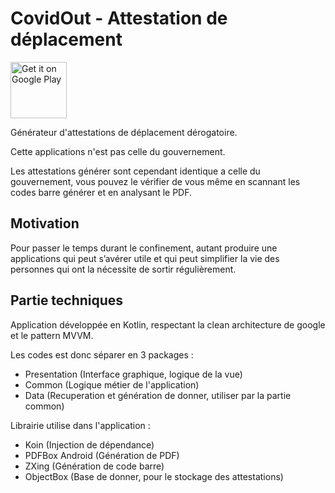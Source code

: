 
# CovidOut - Attestation de déplacement

<a href='https://play.google.com/store/apps/details?id=com.nivelais.covidout&pcampaignid=pcampaignidMKT-Other-global-all-co-prtnr-py-PartBadge-Mar2515-1'><img alt='Get it on Google Play' src='https://play.google.com/intl/en_us/badges/static/images/badges/en_badge_web_generic.png' height='90' /></a>

Générateur d'attestations de déplacement dérogatoire.

Cette applications n'est pas celle du gouvernement.

Les attestations générer sont cependant identique a celle du gouvernement, vous pouvez le vérifier de vous même en scannant les codes barre générer et en analysant le PDF.

## Motivation

Pour passer le temps durant le confinement, autant produire une applications qui peut s’avérer utile et qui peut simplifier la vie des personnes qui ont la nécessite de sortir régulièrement.

## Partie techniques

Application développée en Kotlin, respectant la clean architecture de google et le pattern MVVM.

Les codes est donc séparer en 3 packages :

 - Presentation (Interface graphique, logique de la vue)
 - Common (Logique métier de l'application)
 - Data (Recuperation et génération de donner, utiliser par la partie common)

Librairie utilise dans l'application :
 - Koin (Injection de dépendance)
 - PDFBox Android (Génération de PDF)
 - ZXing (Génération de code barre)
 - ObjectBox (Base de donner, pour le stockage des attestations)
